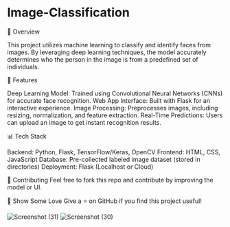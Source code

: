 # Image-Classification

📌 Overview

This project utilizes machine learning to classify and identify faces from images. By leveraging deep learning techniques, the model accurately determines who the person in the image is from a predefined set of individuals.


🚀 Features

Deep Learning Model: Trained using Convolutional Neural Networks (CNNs) for accurate face recognition.
Web App Interface: Built with Flask for an interactive experience.
Image Processing: Preprocesses images, including resizing, normalization, and feature extraction.
Real-Time Predictions: Users can upload an image to get instant recognition results.




📊 Tech Stack

Backend: Python, Flask, TensorFlow/Keras, OpenCV
Frontend: HTML, CSS, JavaScript
Database: Pre-collected labeled image dataset (stored in directories)
Deployment: Flask (Localhost or Cloud)


🤝 Contributing
Feel free to fork this repo and contribute by improving the model or UI.

🌟 Show Some Love
Give a ⭐ on GitHub if you find this project useful!



![Screenshot (31)](https://github.com/user-attachments/assets/4233d89b-90dc-4ba6-b71a-df55e5275d74)
![Screenshot (30)](https://github.com/user-attachments/assets/21bcd39b-9513-4312-8393-5d48c5349ab3)


